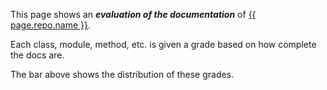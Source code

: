 This page shows an ***evaluation of the documentation*** of <a target="_blank" class="github-link" href="{{ page.repo.url }}">{{ page.repo.name }}</a>.

Each class, module, method, etc. is given a grade based on how complete the docs are.

The bar above shows the distribution of these grades.
